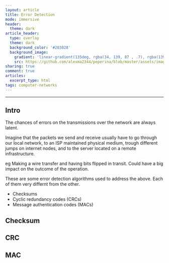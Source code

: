 ```yaml
---
layout: article
title: Error Detection
mode: immersive
header:
  theme: dark
article_header:
  type: overlay
  theme: dark
  background_color: '#203028'
  background_image:
    gradient: 'linear-gradient(135deg, rgba(34, 139, 87 , .7), rgba(139, 34, 139, .5))'
    src: https://github.com/alexma2344/peperina/blob/master/assets/images/radiohead.jpg?raw=true"
sharing: true
comment: true
articles:
  excerpt_type: html
tags: computer-networks
---
```


<!--more-->

---

## Intro

The chances of errors on the transmissions over the network are always latent.

Imagine that the packets we send and receive usually have to go through our local network, to an ISP maintained physical medium, trough different jumps on internet nodes, and to the server located on a remote infrastructure.

eg Making a wire transfer and having bits flipped in transit. Could have a big impact on the outcome of the operation.

These are some error detection algorithms used to address the above. Each of them very differnt from the other.
- Checksums
- Cyclic redundancy codes (CRCs)
- Message authentication codes (MACs)

## Checksum

## CRC

## MAC